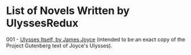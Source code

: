 List of Novels Written by UlyssesRedux
======================================

001 - [Ulysses Itself, by James Joyce](http://patrickbrianmooney.nfshost.com/~patrick/projects/UlyssesRedux/contents/001.html) (intended to be an exact copy of the Project Gutenberg text of Joyce's Ulysses).
